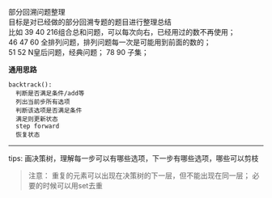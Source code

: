 部分回溯问题整理  
目标是对已经做的部分回溯专题的题目进行整理总结    
比如 39 40 216组合总和问题，可以每次向右，已经用过的数不再使用；      
46 47 60 全排列问题，排列问题每一次是可能用到前面的数的；  
51 52 N皇后问题，经典问题；
78 90 子集；  

**通用思路**
```
backtrack():
  判断是否满足条件/add等
  列出当前步所有选项
  判断该选项是否满足条件
  满足则更新状态
  step forward
  恢复状态
```
-------
tips:
画决策树，理解每一步可以有哪些选项，下一步有哪些选项，哪些可以剪枝

>注意：
重复的元素可以出现在决策树的下一层，但不能出现在同一层；
必要的时候可以用set去重
